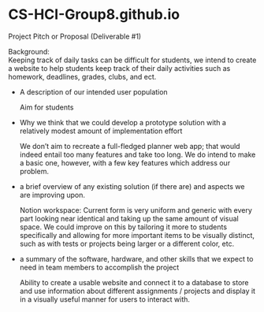 # CS-HCI-Group8.github.io
Project Pitch or Proposal (Deliverable #1)

Background:  
          Keeping track of daily tasks can be difficult for students, we intend to create a website to help students keep track of their daily activities such as homework, deadlines, grades, clubs, and ect. 

- A description of our intended user population 

  Aim for students

 - Why we think that we could develop a prototype solution with a relatively modest amount of implementation effort

   We don’t aim to recreate a full-fledged planner web app; that would indeed entail too many features and take too long. We do intend to make a basic one, however, with a few key features which address our problem.
   
- a brief overview of any existing solution (if there are) and aspects we are improving upon.

  Notion workspace: Current form is very uniform and generic with every part looking near identical and taking up the same amount of visual space. We could improve on this by tailoring it more to students specifically and allowing for more important items to be visually distinct, such as with tests or projects being larger or a different color, etc.

- a summary of the software, hardware, and other skills that we expect to need in team members to accomplish the project

  Ability to create a usable website and connect it to a database to store and use information about different assignments / projects and display it in a visually useful manner for users to interact with.
